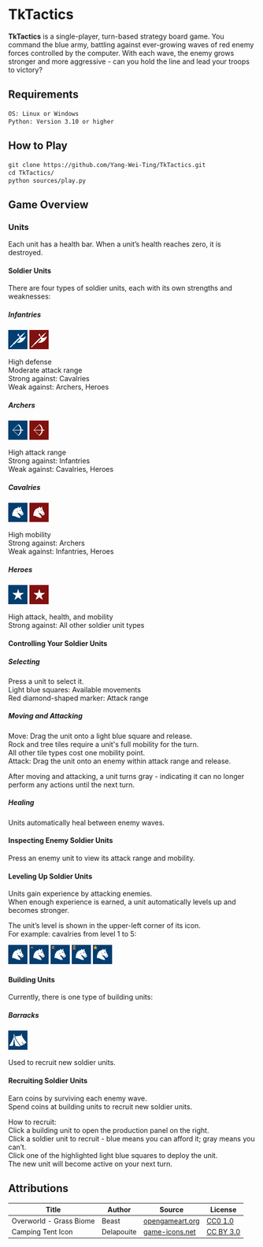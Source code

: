 # TkTactics

**TkTactics** is a single-player, turn-based strategy board game. You command the blue army, battling against ever-growing waves of red enemy forces controlled by the computer. With each wave, the enemy grows stronger and more aggressive - can you hold the line and lead your troops to victory?

## Requirements

    OS: Linux or Windows
    Python: Version 3.10 or higher

## How to Play

    git clone https://github.com/Yang-Wei-Ting/TkTactics.git
    cd TkTactics/
    python sources/play.py

## Game Overview

### Units

Each unit has a health bar. When a unit’s health reaches zero, it is destroyed.

#### Soldier Units

There are four types of soldier units, each with its own strengths and weaknesses:

##### Infantries

![](images/blue_infantry_1.gif)
![](images/red_infantry_1.gif)

High defense  
Moderate attack range  
Strong against: Cavalries  
Weak against: Archers, Heroes

##### Archers

![](images/blue_archer_1.gif)
![](images/red_archer_1.gif)

High attack range  
Strong against: Infantries  
Weak against: Cavalries, Heroes

##### Cavalries

![](images/blue_cavalry_1.gif)
![](images/red_cavalry_1.gif)

High mobility  
Strong against: Archers  
Weak against: Infantries, Heroes

##### Heroes

![](images/blue_hero_1.gif)
![](images/red_hero_1.gif)

High attack, health, and mobility  
Strong against: All other soldier unit types

#### Controlling Your Soldier Units

##### Selecting

Press a unit to select it.  
Light blue squares: Available movements  
Red diamond-shaped marker: Attack range

##### Moving and Attacking

Move: Drag the unit onto a light blue square and release.  
Rock and tree tiles require a unit's full mobility for the turn.  
All other tile types cost one mobility point.  
Attack: Drag the unit onto an enemy within attack range and release.

After moving and attacking, a unit turns gray - indicating it can no longer perform any actions until the next turn.

##### Healing

Units automatically heal between enemy waves.

#### Inspecting Enemy Soldier Units

Press an enemy unit to view its attack range and mobility.

#### Leveling Up Soldier Units

Units gain experience by attacking enemies.  
When enough experience is earned, a unit automatically levels up and becomes stronger.

The unit’s level is shown in the upper-left corner of its icon.  
For example: cavalries from level 1 to 5:

![](images/blue_cavalry_1.gif)
![](images/blue_cavalry_2.gif)
![](images/blue_cavalry_3.gif)
![](images/blue_cavalry_4.gif)
![](images/blue_cavalry_5.gif)

#### Building Units

Currently, there is one type of building units:

##### Barracks

![](images/barrack.gif)

Used to recruit new soldier units.

#### Recruiting Soldier Units

Earn coins by surviving each enemy wave.  
Spend coins at building units to recruit new soldier units.

How to recruit:  
Click a building unit to open the production panel on the right.  
Click a soldier unit to recruit - blue means you can afford it; gray means you can’t.  
Click one of the highlighted light blue squares to deploy the unit.  
The new unit will become active on your next turn.

## Attributions

| Title                   | Author     | Source                                                                    | License                                                       |
|-------------------------|------------|---------------------------------------------------------------------------|---------------------------------------------------------------|
| Overworld - Grass Biome | Beast      | [opengameart.org](https://opengameart.org/content/overworld-grass-biome)  | [CC0 1.0](https://creativecommons.org/publicdomain/zero/1.0/) |
| Camping Tent Icon       | Delapouite | [game-icons.net](https://game-icons.net/1x1/delapouite/camping-tent.html) | [CC BY 3.0](https://creativecommons.org/licenses/by/3.0/)     |
